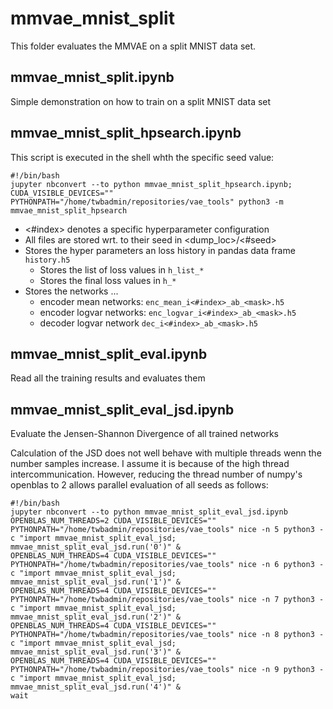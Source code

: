 # mmvae_mnist_split

This folder evaluates the MMVAE on a split MNIST data set.

## mmvae_mnist_split.ipynb

Simple demonstration on how to train on a split MNIST data set

## mmvae_mnist_split_hpsearch.ipynb

This script is executed in the shell whth the specific seed value:

```
#!/bin/bash
jupyter nbconvert --to python mmvae_mnist_split_hpsearch.ipynb;
CUDA_VISIBLE_DEVICES="" PYTHONPATH="/home/twbadmin/repositories/vae_tools" python3 -m mmvae_mnist_split_hpsearch
```

- <#index> denotes a specific hyperparameter configuration
- All files are stored wrt. to their seed in <dump_loc>/<#seed>
- Stores the hyper parameters an loss history in pandas data frame `history.h5`
    - Stores the list of loss values in `h_list_*`
    - Stores the final loss values in `h_*`
- Stores the networks ...
    - encoder mean networks: `enc_mean_i<#index>_ab_<mask>.h5`
    - encoder logvar networks: `enc_logvar_i<#index>_ab_<mask>.h5`
    - decoder logvar network `dec_i<#index>_ab_<mask>.h5`

## mmvae_mnist_split_eval.ipynb

Read all the training results and evaluates them

## mmvae_mnist_split_eval_jsd.ipynb

Evaluate the Jensen-Shannon Divergence of all trained networks

Calculation of the JSD does not well behave with multiple threads wenn the number samples increase. I assume it is because of the high thread intercommunication.
However, reducing the thread number of numpy's openblas to 2 allows parallel evaluation of all seeds as follows:
```
#!/bin/bash
jupyter nbconvert --to python mmvae_mnist_split_eval_jsd.ipynb
OPENBLAS_NUM_THREADS=2 CUDA_VISIBLE_DEVICES=""  PYTHONPATH="/home/twbadmin/repositories/vae_tools" nice -n 5 python3 -c "import mmvae_mnist_split_eval_jsd; mmvae_mnist_split_eval_jsd.run('0')" &
OPENBLAS_NUM_THREADS=4 CUDA_VISIBLE_DEVICES=""  PYTHONPATH="/home/twbadmin/repositories/vae_tools" nice -n 6 python3 -c "import mmvae_mnist_split_eval_jsd; mmvae_mnist_split_eval_jsd.run('1')" &
OPENBLAS_NUM_THREADS=4 CUDA_VISIBLE_DEVICES=""  PYTHONPATH="/home/twbadmin/repositories/vae_tools" nice -n 7 python3 -c "import mmvae_mnist_split_eval_jsd; mmvae_mnist_split_eval_jsd.run('2')" &
OPENBLAS_NUM_THREADS=4 CUDA_VISIBLE_DEVICES=""  PYTHONPATH="/home/twbadmin/repositories/vae_tools" nice -n 8 python3 -c "import mmvae_mnist_split_eval_jsd; mmvae_mnist_split_eval_jsd.run('3')" &
OPENBLAS_NUM_THREADS=4 CUDA_VISIBLE_DEVICES=""  PYTHONPATH="/home/twbadmin/repositories/vae_tools" nice -n 9 python3 -c "import mmvae_mnist_split_eval_jsd; mmvae_mnist_split_eval_jsd.run('4')" &
wait
```


